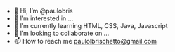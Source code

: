 - 👋 Hi, I’m @paulobris
- 👀 I’m interested in ...
- 🌱 I’m currently learning HTML, CSS, Java, Javascript
- 💞️ I’m looking to collaborate on ...
- 📫 How to reach me paulolbrischetto@gmail.com

<!---
paulobris/paulobris is a ✨ special ✨ repository because its `README.md` (this file) appears on your GitHub profile.
You can click the Preview link to take a look at your changes.
--->
